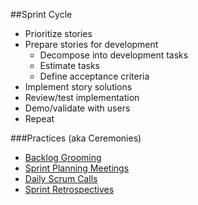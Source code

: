 ##Sprint Cycle

- Prioritize stories
- Prepare stories for development
  - Decompose into development tasks
  - Estimate tasks
  - Define acceptance criteria
- Implement story solutions
- Review/test implementation
- Demo/validate with users
- Repeat

###Practices (aka Ceremonies)

- [Backlog Grooming](rituals/backlog-grooming.md)
- [Sprint Planning Meetings](sprint-planning-meetings.md)
- [Daily Scrum Calls](daily-scrum-calls.md)
- [Sprint Retrospectives](rituals/sprint-retrospectives.md)
